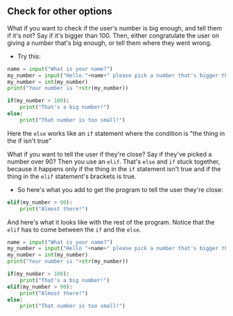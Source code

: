 ## Check for other options

What if you want to check if the user's number is big enough, and tell them if it's not? Say if it's bigger than 100. Then, either congratulate the user on giving a number that's big enough, or tell them where they went wrong. 

+ Try this:

```python
name = input("What is your name?")
my_number = input("Hello "+name+" please pick a number that's bigger than 100")
my_number = int(my_number)
print("Your number is "+str(my_number))

if(my_number > 100):
    print("That's a big number!")
else:
    print("That number is too small!")
```

  Here the `else` works like an `if` statement where the condition is "the thing in the if isn't true"

What if you want to tell the user if they're close? Say if they've picked a number over 90?
Then you use an `elif`. That's `else` and `if` stuck together, because it happens only if the thing in the `if` statement isn't true and if the thing in the `elif` statement's brackets is true. 

+ So here's what you add to get the program to tell the user they're close:

```python
elif(my_number > 90):
    print("Almost there!")
```

And here's what it looks like with the rest of the program. Notice that the `elif` has to come between the `if` and the `else`.

```python
name = input("What is your name?")
my_number = input("Hello "+name+" please pick a number that's bigger than 100")
my_number = int(my_number)
print("Your number is "+str(my_number))

if(my_number > 100):
    print("That's a big number!")
elif(my_number > 90):
    print("Almost there!")
else:
    print("That number is too small!")
```
